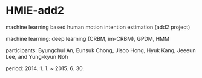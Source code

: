 # HMIE-add2
machine learning based human motion intention estimation (add2 project)

machine learning: deep learning (CRBM, im-CRBM), GPDM, HMM 

participants: Byungchul An, Eunsuk Chong, Jisoo Hong, Hyuk Kang, Jeeeun Lee, and Yung-kyun Noh 

period: 2014. 1. 1. ~ 2015. 6. 30.
